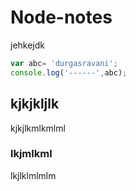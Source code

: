 # Node-notes
jehkejdk
``` javascript
var abc= 'durgasravani';
console.log('------',abc);
```

## kjkjkljlk
kjkjlkmlkmlml

### lkjmlkml
lkjlklmlmlm

